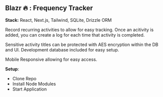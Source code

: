 ## Blazr 🔥 : Frequency Tracker

**Stack:** React, Next.js, Tailwind, SQLite, Drizzle ORM

Record recurring activities to allow for easy tracking.
Once an acitivity is added, you can create a log for each time that activity is completed.

Sensitive activity titles can be protected with AES encryption within the DB and UI.
Development database included for easy setup.

Mobile Responsive allowing for easy access.

**Setup**:

- Clone Repo
- Install Node Modules
- Start Application
